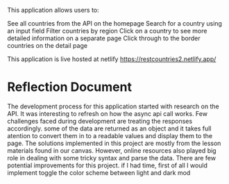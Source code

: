 This application allows users to:

See all countries from the API on the homepage
Search for a country using an input field
Filter countries by region
Click on a country to see more detailed information on a separate page
Click through to the border countries on the detail page


This application is live hosted at netlify
https://restcountries2.netlify.app/


# Reflection Document
The development process for this application started with research on the API. It was interesting to refresh on how the async api call works.
Few challenges faced during development are treating the responses accordingly. some of the data are returned as an object and it takes full atention to convert them in to a readable values and display them to the page.
The solutions implemented in this project are mostly from the lesson materials found in our canvas. However, online resources also played big role in dealing with some tricky syntax and parse the data.
There are few potential improvements for this project. if I had time, first of all I would implement toggle the color scheme between light and dark mod

